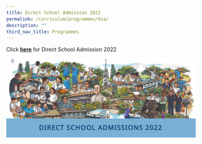 ```yaml
---
title: Direct School Admission 2022
permalink: /curriculum/programmes/dsa/
description: ""
third_nav_title: Programmes
---
```

Click [**here**](https://sites.google.com/hihs.edu.sg/hihs-dsa/) for Direct School Admission 2022

<a href="https://sites.google.com/hihs.edu.sg/hihs-dsa/">
<img src="/images/Curriculum/Direct%20school%20admission%202022.png" alt="Direct School Admission 2022">